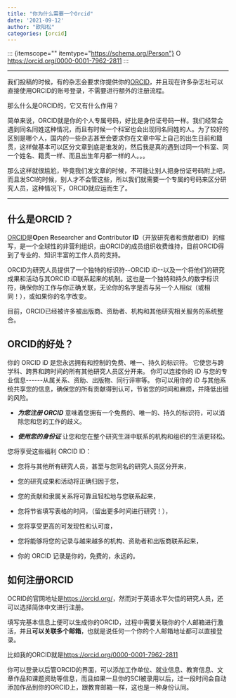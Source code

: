 ```yaml
---
title: "你为什么需要一个Orcid"
date: '2021-09-12'
author: "欧阳松"
categories: [orcid]
---
```




::: {itemscope="" itemtype="https://schema.org/Person"}
<a itemprop="sameAs" content="https://orcid.org/0000-0001-7962-2811" href="https://orcid.org/0000-0001-7962-2811" target="orcid.widget" rel="me noopener noreferrer" style="vertical-align:top;"><img src="https://orcid.org/sites/default/files/images/orcid_16x16.png" alt="ORCID iD icon" style="width:1em;margin-right:.5em;"/>https://orcid.org/0000-0001-7962-2811</a>
:::

------------------------------------------------------------------------

我们投稿的时候，有的杂志会要求你提供你的[ORCID](https://orcid.org/0000-0001-7962-2811)，并且现在许多杂志社可以直接使用ORCID的账号登录，不需要进行额外的注册流程。

那么什么是ORCID的，它又有什么作用？

简单来说，ORCID就是你的个人专属号码，好比是身份证号码一样。我们经常会遇到同名同姓这种情况，而且有时候一个科室也会出现同名同姓的人。为了较好的区别是哪个人，国内的一些杂志甚至会要求你在文章中写上自己的出生日前和籍贯，这样做基本可以区分文章到底是谁发的，然后我是真的遇到过同一个科室、同一个姓名、籍贯一样、而且出生年月都一样的人。。。

那么这样就很尴尬，毕竟我们发文章的时候，不可能让别人把身份证号码附上吧，而且发SCI的时候，别人才不会管这些，所以我们就需要一个专属的号码来区分研究人员，这种情况下，ORCID就应运而生了。

------------------------------------------------------------------------

## 什么是ORCID？

[ORCID](https://orcid.org/)是**O**pen **R**esearcher and **C**ontributor **ID**（开放研究者和贡献者ID）的缩写，是一个全球性的非营利组织，由ORCID的成员组织收费维持，目前ORCID得到了专业的、知识丰富的工作人员的支持。

ORCID为研究人员提供了一个独特的标识符--ORCID iD--以及一个将他们的研究成果和活动与其ORCID iD联系起来的机制。这也是一个独特和持久的数字标识符，确保你的工作与你正确关联，无论你的名字是否与另一个人相似（或相同！），或如果你的名字改变。

目前，ORCID已经被许多被出版商、资助者、机构和其他研究相关服务的系统整合。

## ORCID的好处？

你的 ORCID iD 是您永远拥有和控制的免费、唯一、持久的标识符。 它使您与跨学科、跨界和跨时间的所有其他研究人员区分开来。 你可以连接你的 iD 与您的专业信息------从属关系、资助、出版物、同行评审等。 你可以用你的 iD 与其他系统共享您的信息，确保您的所有贡献得到认可，节省您的时间和麻烦，并降低出错的风险。

-   ***为您注册 ORCID*** 意味着您拥有一个免费的、唯一的、持久的标识符，可以消除您和您的工作的歧义。

-   ***使用您的身份证*** 让您和您在整个研究生涯中联系的机构和组织的生活更轻松。

您将享受这些福利 ORCID ID：

-   您将与其他所有研究人员，甚至与您同名的研究人员区分开来，

-   您的研究成果和活动将正确归因于您，

-   您的贡献和隶属关系将可靠且轻松地与您联系起来，

-   您将节省填写表格的时间，（留出更多时间进行研究！），

-   您将享受更高的可发现性和认可度，

-   您将能够将您的记录与越来越多的机构、资助者和出版商联系起来，

-   你的 ORCID 记录是你的，免费的，永远的。

## 如何注册ORCID

OCRID的官网地址是<https://orcid.org/>，然而对于英语水平欠佳的研究人员，还可以选择简体中文进行注册。

填写完基本信息上便可以生成你的ORCID，过程中需要关联你的个人邮箱进行激活，并且**可以关联多个邮箱**，也就是说任何一个你的个人邮箱地址都可以直接登录。

比如我的ORCID就是<https://orcid.org/0000-0001-7962-2811>

你可以登录以后管ORCID的界面，可以添加工作单位、就业信息、教育信息、文章作品和课题资助等信息，而且如果一旦你的SCI被录用以后，过一段时间会自动添加作品到你的ORCID上，跟教育邮箱一样，这也是一种身份认同。
